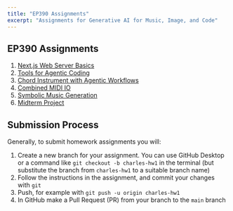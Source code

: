 ```yaml
---
title: "EP390 Assignments"
excerpt: "Assignments for Generative AI for Music, Image, and Code"
---
```


## EP390 Assignments

1. [Next.js Web Server Basics](/assignments/1/)
1. [Tools for Agentic Coding](/assignments/2/)
1. [Chord Instrument with Agentic Workflows](/assignments/3/)
1. [Combined MIDI IO](/assignments/4/)
1. [Symbolic Music Generation](/assignments/5/)
1. [Midterm Project](/assignments/midterm/)

## Submission Process

Generally, to submit homework assignments you will:

1. Create a new branch for your assignment. You can use GitHub Desktop or a command like `git checkout -b charles-hw1` in the terminal (but substitute the branch from `charles-hw1` to a suitable branch name)
1. Follow the instructions in the assignment, and commit your changes with `git`
1. Push, for example with `git push -u origin charles-hw1`
1. In GitHub make a Pull Request (PR) from your branch to the `main` branch
